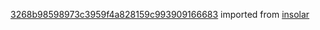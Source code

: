 [3268b98598973c3959f4a828159c993909166683](https://github.com/insolar/insolar/commit/3268b98598973c3959f4a828159c993909166683) imported from [insolar](https://github.com/insolar/insolar)
